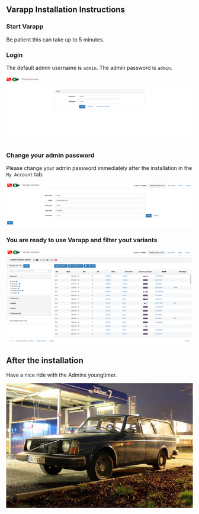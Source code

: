 ## Varapp Installation Instructions 

### Start Varapp

Be patient this can take up to 5 minutes.

### Login 

The default admin username is `admin`. The admin password is `admin`.

![Screenshot01](assets/install-screen-01.png)

### Change your admin password

Please change your admin password immediately after the installation in the `My Account` tab:

![Screenshot02](assets/install-screen-02.png)

### You are ready to use Varapp and filter yout variants

![Screenshot03](assets/install-screen-03.png)


## After the installation
Have a nice ride with the Admins youngtimer.

![FINAL](assets/install-screen-final.jpg)
